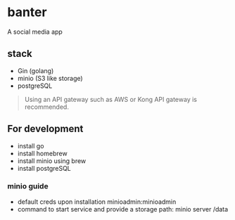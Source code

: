 # banter
A social media app


## stack

- Gin (golang)
- minio (S3 like storage)
- postgreSQL

> Using an API gateway such as AWS or Kong API gateway is recommended.

## For development

- install go
- install homebrew
- install minio using brew
- install postgreSQL

### minio guide

- default creds upon installation minioadmin:minioadmin
- command to start service and provide a storage path: minio server /data
